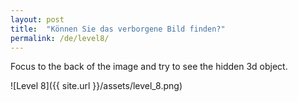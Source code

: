 ```yaml
---
layout: post
title:  "Können Sie das verborgene Bild finden?"
permalink: /de/level8/
---
```

Focus to the back of the image and try to see the hidden 3d object.

![Level 8]({{ site.url }}/assets/level_8.png)